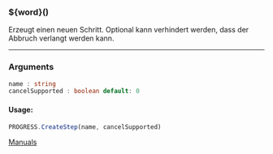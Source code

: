 ﻿### ${word}()
Erzeugt einen neuen Schritt. Optional kann verhindert werden, dass der Abbruch verlangt werden kann.

----

### Arguments
```ts
name : string
cancelSupported : boolean default: 0
```
#### Usage:
```ts
PROGRESS.CreateStep(name, cancelSupported)
```

[Manuals](https://manuals.opacc.ch/docs/doku2401/F-Script/ScriptBlockFunc.PROGRESS.CreateStep.html)
